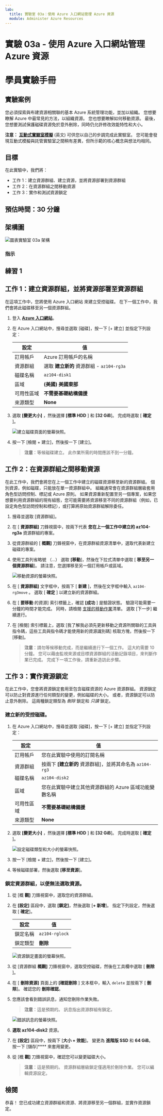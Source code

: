 ```yaml
---
lab:
  title: 實驗室 03a：使用 Azure 入口網站管理 Azure 資源
  module: Administer Azure Resources
---
```


# 實驗 03a - 使用 Azure 入口網站管理 Azure 資源
# 學員實驗手冊

## 實驗案例

您必須探索與布建資源相關聯的基本 Azure 系統管理功能，並加以組織。  您想要瞭解 Azure 中最常見的方法，以組織資源。 您也想要瞭解如何移動資源。 最後，您想要測試保護磁碟資源免於意外刪除，同時仍允許修改效能特性和大小。

**注意：** **[互動式實驗室模擬](https://mslabs.cloudguides.com/guides/AZ-104%20Exam%20Guide%20-%20Microsoft%20Azure%20Administrator%20Exercise%204)** (英文) 可供您以自己的步調完成此實驗室。 您可能會發現互動式模擬與託管實驗室之間稍有差異，但所示範的核心概念與想法均相同。 

## 目標

在此實驗中，我們將：

+ 工作 1：建立資源群組、建立資源，並將資源部署到資源群組
+ 工作 2：在資源群組之間移動資源
+ 工作 3：實作和測試資源鎖定

## 預估時間：30 分鐘

## 架構圖

![圖表實驗室 03a 架構](../media/az104-lab03a-architecture-diagram.png)

### 指示

## 練習 1

## 工作 1：建立資源群組，並將資源部署至資源群組

在這項工作中，您將使用 Azure 入口網站 來建立受控磁碟。 在下一個工作中，我們會將此磁碟移至另一個資源群組。 

1. 登入 [**Azure 入口網站**](http://portal.azure.com)。

1. 在 Azure 入口網站中，搜尋並選取 [磁碟]，按一下 [+ 建立] 並指定下列設定：

    |設定|值|
    |---|---|
    |訂用帳戶| Azure 訂用帳戶的名稱  |
    |資源群組| 選取 **建立新的** 資源群組 - `az104-rg3a`|
    |磁碟名稱| `az104-disk1` |
    |區域| **(美國) 美國東部** |
    |可用性區域| **不需要基礎結構備援** |
    |來源類型| **None** |

1. 選取 **[變更大小]** ，然後選擇 **[標準 HDD** ] 和 **[32 GiB**]。 完成時選取 [ **確定** ]。 

    ![建立磁碟頁面的螢幕快照。](../media/az104-lab03a-createdisk1.png)

1. 按一下 [檢閱 + 建立]，然後按一下 [建立]。

    >**注意**：等候磁碟建立。 此作業所需的時間應該不到一分鐘。

## 工作 2：在資源群組之間移動資源 

在此工作中，我們會將您在上一個工作中建立的磁碟資源移至新的資源群組。 個別資源，例如磁碟，只能放在單一資源群組中。 組織通常會在資源群組層級套用角色型訪問控制、標記或 Azure 原則。 如果資源重新配置至另一個專案，如果您想要利用資源群組的現有組態，您可能需要將資源移至不同的資源群組（例如，已設定角色型訪問控制和標記），或打算將原始資源群組解除委任。

1. 搜尋並選取 [資源群組]。 

1. 在 [ **資源群組]** 刀鋒視窗中，按兩下代表 **您在上一個工作中建立的 az104-rg3a** 資源群組的專案。

1. 從資源群組的 [ **概觀]** 刀鋒視窗中，在資源群組資源清單中，選取代表新建立磁碟的專案。

1. 使用工具列省略號 （...） 選取 **[移動**]，然後在下拉式清單中選取 [ **移至另一個資源群組**]。 請注意，您選擇移至另一個訂用帳戶或區域。 

    ![移動資源的螢幕快照。](../media/az104-lab03a-moverg.png)

1. 在 [ **資源群組]** 文字框中，按兩下 [ **新建** ]，然後在文字框中輸入 `az104-rg3move` 。 選取 [ **確定** ] 以建立新的資源群組。

1. 在 [ **要移動** 的資源] 索引標籤上，確認 **[成功** ] 是驗證狀態。 驗證可能需要一分鐘的時間才能完成。 同時，請檢閱 [支援的移動作業](https://learn.microsoft.com/azure/azure-resource-manager/management/move-support-resources)清單。 選取 [下一步]  繼續進行。 

1. 在 [檢閱] 索引標籤上，選取 [我了解我必須先更新移動之資源所關聯的工具與指令碼，這些工具與指令碼才能使用新的資源識別碼] 核取方塊，然後按一下 [移動]。

    >**注意**：請勿等候移動完成，而是繼續進行下一個工作。 這大約需要 10 分鐘。 您可以藉由監視來源或目標資源群組的活動記錄項目，來判斷作業已完成。 完成下一項工作後，請重新造訪此步驟。

## 工作 3：實作資源鎖定

在此工作中，您會將資源鎖定套用至包含磁碟資源的 Azure 資源群組。 資源鎖定可以防止對資源進行任何類型的變更，例如磁碟的大小。 或者，資源鎖定可以防止意外刪除。 這兩種鎖定類型為 *刪除* 鎖定和 *只讀* 鎖定。

### 建立新的受控磁碟。 

1. 在 Azure 入口網站中，搜尋並選取 [磁碟]，按一下 [+ 建立] 並指定下列設定：

    |設定|值|
    |---|---|
    |訂用帳戶| 您在此實驗中使用的訂閱名稱 |
    |資源群組| 按兩下 **[建立新的** 資源群組]，並將其命名為 `az104-rg3` |
    |磁碟名稱| `az104-disk2` |
    |區域| 您在此實驗中建立其他資源群組的 Azure 區域功能變數名稱 |
    |可用性區域| **不需要基礎結構備援** |
    |來源類型| **None** |

1. 選取 **[變更大小]** ，然後選擇 **[標準 HDD** ] 和 **[32 GiB**]。 完成時選取 [ **確定** ]。 

    ![設定磁碟類型和大小的螢幕快照。](,./media/az104-lab03a-createdisk1.png)

1. 按一下 [檢閱 + 建立]，然後按一下 [建立]。

1. 等候磁碟部署，然後選取 **[移至資源**]。

### 鎖定資源群組，以便無法選取資源。 

1. 從 [概 **觀]** 刀鋒視窗中，選取您的資源群組。

1. 在 **[設定]** 區段中，選取 **[鎖定]**，然後選取 [**+ 新增**]。 指定下列設定，然後選取 [ **確定**]。 

    |設定|值|
    |---|---|
    |鎖定名稱| `az104-rglock` |
    |鎖定類型| **刪除** |

    ![資源鎖定畫面的螢幕快照。](../media/az104-lab03a-deletelock.png)

1. 從 [資源群組 **概觀]** 刀鋒視窗中，選取受控磁碟，然後在工具欄中選取 [ **刪除** ]。 

1. 在 [ **刪除資源]** 頁面上的 **[確認刪除** ] 文本框中，輸入 `delete` 並按兩下 [ **刪除**]。 確認您的 **刪除確認**。 

1. 您應該會看到錯誤訊息，通知您刪除作業失敗。

    >**注意**：這是預期的。 訊息指出資源群組有鎖定。 

    ![錯誤訊息的螢幕快照。](../media/az104-lab03a-deleteerror.png)

1. **選取 az104-disk2** 資源。 

1. 在 **[設定]** 區段中，按兩下 [**大小 + 效能**]。 變更為 **進階版 SSD** 和 **64 GiB**。 按一下 [儲存]**** 來套用變更。

1. 從 [概 **觀]** 刀鋒視窗中，確認您可以變更磁碟大小。 

    >**注意**：這是預期的。 資源群組層級鎖定僅適用於刪除作業。 您可以編輯資源設定。 

## 檢閱

恭喜！ 您已成功建立資源群組和資源、將資源移至另一個群組，並實作資源鎖定。
